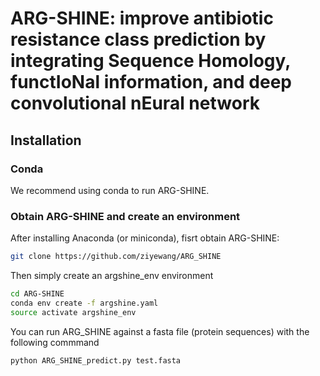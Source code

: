# ARG-SHINE: improve antibiotic resistance class prediction by integrating Sequence Homology, functIoNal information, and deep convolutional nEural network

## <a name="started"></a>Installation

### <a name="docker"></a>Conda

We recommend using conda to run ARG-SHINE.

### <a name="docker"></a>Obtain ARG-SHINE and create an environment
After installing Anaconda (or miniconda), fisrt obtain ARG-SHINE:

```sh
git clone https://github.com/ziyewang/ARG_SHINE
```
Then simply create an argshine_env environment 

```sh
cd ARG-SHINE
conda env create -f argshine.yaml
source activate argshine_env
```
You can run ARG_SHINE against a fasta file (protein sequences) with the following commmand
```sh
python ARG_SHINE_predict.py test.fasta
```

